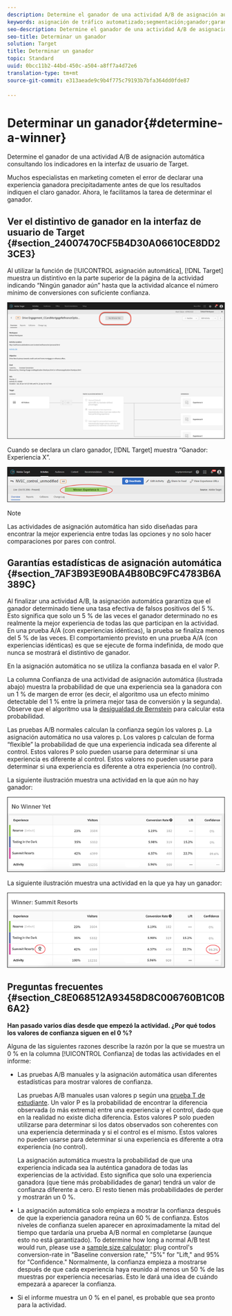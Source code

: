 ```yaml
---
description: Determine el ganador de una actividad A/B de asignación automática consultando los indicadores en la interfaz de usuario de Target.
keywords: asignación de tráfico automatizado;segmentación;ganador;garantía estadística;confianza;determinación del ganador
seo-description: Determine el ganador de una actividad A/B de asignación automática consultando los indicadores en la interfaz de usuario de Target.
seo-title: Determinar un ganador
solution: Target
title: Determinar un ganador
topic: Standard
uuid: 0bcc11b2-44bd-450c-a504-a8ff7a4d72e6
translation-type: tm+mt
source-git-commit: e313aeade9c9b4f775c79193b7bfa364dd0fde87

---
```



# Determinar un ganador{#determine-a-winner}

Determine el ganador de una actividad A/B de asignación automática consultando los indicadores en la interfaz de usuario de Target.

Muchos especialistas en marketing cometen el error de declarar una experiencia ganadora precipitadamente antes de que los resultados indiquen el claro ganador. Ahora, le facilitamos la tarea de determinar el ganador.

## Ver el distintivo de ganador en la interfaz de usuario de Target {#section_24007470CF5B4D30A06610CE8DD23CE3}

Al utilizar la función de [!UICONTROL asignación automática], [!DNL Target] muestra un distintivo en la parte superior de la página de la actividad indicando “Ningún ganador aún” hasta que la actividad alcance el número mínimo de conversiones con suficiente confianza.

![Sin distintivo ganador](/help/c-activities/automated-traffic-allocation/assets/no-winner.png)

Cuando se declara un claro ganador, [!DNL Target] muestra “Ganador: Experiencia X”.

![](assets/auto_traffic_winner.png)

>[!NOTE]
>
>Las actividades de asignación automática han sido diseñadas para encontrar la mejor experiencia entre todas las opciones y no solo hacer comparaciones por pares con control.

## Garantías estadísticas de asignación automática {#section_7AF3B93E90BA4B80BC9FC4783B6A389C}

Al finalizar una actividad A/B, la asignación automática garantiza que el ganador determinado tiene una tasa efectiva de falsos positivos del 5 %. Esto significa que solo un 5 % de las veces el ganador determinado no es realmente la mejor experiencia de todas las que participan en la actividad. En una prueba A/A (con experiencias idénticas), la prueba se finaliza menos del 5 % de las veces. El comportamiento previsto en una prueba A/A (con experiencias idénticas) es que se ejecute de forma indefinida, de modo que nunca se mostrará el distintivo de ganador.

En la asignación automática no se utiliza la confianza basada en el valor P.

La columna Confianza de una actividad de asignación automática (ilustrada abajo) muestra la probabilidad de que una experiencia sea la ganadora con un 1 % de margen de error (es decir, el algoritmo usa un efecto mínimo detectable del 1 % entre la primera mejor tasa de conversión y la segunda). Observe que el algoritmo usa la [desigualdad de Bernstein](https://en.wikipedia.org/wiki/Bernstein_inequalities_(probability_theory)) para calcular esta probabilidad.

Las pruebas A/B normales calculan la confianza según los valores p. La asignación automática no usa valores p. Los valores p calculan de forma “flexible” la probabilidad de que una experiencia indicada sea diferente al control. Estos valores P solo pueden usarse para determinar si una experiencia es diferente al control. Estos valores no pueden usarse para determinar si una experiencia es diferente a otra experiencia (no control).

La siguiente ilustración muestra una actividad en la que aún no hay ganador:

![](assets/no_winner.png)

La siguiente ilustración muestra una actividad en la que ya hay un ganador:

![](assets/winner_found.png)

## Preguntas frecuentes {#section_C8E068512A93458D8C006760B1C0B6A2}

**Han pasado varios días desde que empezó la actividad. ¿Por qué todos los valores de confianza siguen en el 0 %?**

Alguna de las siguientes razones describe la razón por la que se muestra un 0 % en la columna [!UICONTROL Confianza] de todas las actividades en el informe:

* Las pruebas A/B manuales y la asignación automática usan diferentes estadísticas para mostrar valores de confianza.

   Las pruebas A/B manuales usan valores p según una [prueba T de estudiante](https://en.wikipedia.org/wiki/Student%27s_t-test). Un valor P es la probabilidad de encontrar la diferencia observada (o más extrema) entre una experiencia y el control, dado que en la realidad no existe dicha diferencia. Estos valores P solo pueden utilizarse para determinar si los datos observados son coherentes con una experiencia determinada y si el control es el mismo. Estos valores no pueden usarse para determinar si una experiencia es diferente a otra experiencia (no control).

   La asignación automática muestra la probabilidad de que una experiencia indicada sea la auténtica ganadora de todas las experiencias de la actividad. Esto significa que solo una experiencia ganadora (que tiene más probabilidades de ganar) tendrá un valor de confianza diferente a cero. El resto tienen más probabilidades de perder y mostrarán un 0 %.

* La asignación automática solo empieza a mostrar la confianza después de que la experiencia ganadora reúna un 60 % de confianza. Estos niveles de confianza suelen aparecer en aproximadamente la mitad del tiempo que tardaría una prueba A/B normal en completarse (aunque esto no está garantizado). To determine how long a normal A/B test would run, please use a [sample size calculator](https://docs.adobe.com/content/target-microsite/testcalculator.html): plug control's conversion-rate in "Baseline conversion rate," "5%" for "Lift," and 95% for "Confidence." Normalmente, la confianza empieza a mostrarse después de que cada experiencia haya reunido al menos un 50 % de las muestras por experiencia necesarias. Esto le dará una idea de cuándo empezará a aparecer la confianza.
* Si el informe muestra un 0 % en el panel, es probable que sea pronto para la actividad.

